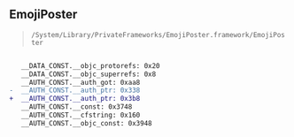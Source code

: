 ## EmojiPoster

> `/System/Library/PrivateFrameworks/EmojiPoster.framework/EmojiPoster`

```diff

   __DATA_CONST.__objc_protorefs: 0x20
   __DATA_CONST.__objc_superrefs: 0x8
   __AUTH_CONST.__auth_got: 0xaa8
-  __AUTH_CONST.__auth_ptr: 0x338
+  __AUTH_CONST.__auth_ptr: 0x3b8
   __AUTH_CONST.__const: 0x3748
   __AUTH_CONST.__cfstring: 0x160
   __AUTH_CONST.__objc_const: 0x3948

```
